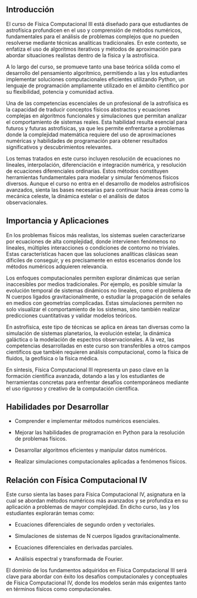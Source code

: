 ## Introducción

El curso de Física Computacional III está diseñado para que estudiantes de astrofísica profundicen en el uso y comprensión de métodos numéricos, fundamentales para el análisis de problemas complejos que no pueden resolverse mediante técnicas analíticas tradicionales. En este contexto, se enfatiza el uso de algoritmos iterativos y métodos de aproximación para abordar situaciones realistas dentro de la física y la astrofísica.

A lo largo del curso, se promueve tanto una base teórica sólida como el desarrollo del pensamiento algorítmico, permitiendo a las y los estudiantes implementar soluciones computacionales eficientes utilizando Python, un lenguaje de programación ampliamente utilizado en el ámbito científico por su flexibilidad, potencia y comunidad activa.

Una de las competencias escenciales de un profesional de la astrofísica es la capacidad de traducir conceptos físicos abstractos y ecuaciones complejas en algoritmos funcionales y simulaciones que permitan analizar el comportamiento de sistemas reales. Esta habilidad resulta esencial para futuros y futuras astrofísicas, ya que les permite enfrentarse a problemas donde la complejidad matemática requiere del uso de aproximaciones numéricas y habilidades de programación para obtener resultados significativos y descubrimientos relevantes.

Los temas tratados en este curso incluyen resolución de ecuaciones no lineales, interpolación, diferenciación e integración numérica, y resolución de ecuaciones diferenciales ordinarias. Estos métodos constituyen herramientas fundamentales para modelar y simular fenómenos físicos diversos. Aunque el curso no entra en el desarrollo de modelos astrofísicos avanzados, sienta las bases necesarias para continuar hacia áreas como la mecánica celeste, la dinámica estelar o el análisis de datos observacionales.

## Importancia y Aplicaciones

En los problemas físicos más realistas, los sistemas suelen caracterizarse por ecuaciones de alta complejidad, donde intervienen fenómenos no lineales, múltiples interacciones o condiciones de contorno no triviales. Estas características hacen que las soluciones analíticas clásicas sean díficiles de conseguir, y es precisamente en estos escenarios donde los métodos numéricos adquieren relevancia.

Los enfoques computacionales permiten explorar dinámicas que serían inaccesibles por medios tradicionales. Por ejemplo, es posible simular la evolución temporal de sistemas dinámicos no lineales, como el problema de N cuerpos ligados gravitacionalmente, o estudiar la propagación de señales en medios con geometrías complicadas. Estas simulaciones permiten no solo visualizar el comportamiento de los sistemas, sino también realizar predicciones cuantitativas y validar modelos teóricos.

En astrofísica, este tipo de técnicas se aplica en áreas tan diversas como la simulación de sistemas planetarios, la evolución estelar, la dinámica galáctica o la modelación de espectros observacionales. A la vez, las competencias desarrolladas en este curso son transferibles a otros campos científicos que también requieren análisis computacional, como la física de fluidos, la geofísica o la física médica.

En síntesis, Física Computacional III representa un paso clave en la formación científica avanzada, dotando a las y los estudiantes de herramientas concretas para enfrentar desafíos contemporáneos mediante el uso riguroso y creativo de la computación científica.

## Habilidades por Desarrollar

- Comprender e implementar métodos numéricos esenciales.

- Mejorar las habilidades de programación en Python para la resolución de problemas físicos.

- Desarrollar algoritmos eficientes y manipular datos numéricos.

- Realizar simulaciones computacionales aplicadas a fenómenos físicos.

## Relación con Física Computacional IV

Este curso sienta las bases para Física Computacional IV, asignatura en la cual se abordan métodos numéricos más avanzados y se profundiza en su aplicación a problemas de mayor complejidad. En dicho curso, las y los estudiantes explorarán temas como:

- Ecuaciones diferenciales de segundo orden y vectoriales.

- Simulaciones de sistemas de N cuerpos ligados gravitacionalmente.

- Ecuaciones diferenciales en derivadas parciales.

- Análisis espectral y transformada de Fourier.

El dominio de los fundamentos adquiridos en Física Computacional III será clave para abordar con éxito los desafíos computacionales y conceptuales de Física Computacional IV, donde los modelos serán más exigentes tanto en términos físicos como computacionales.
